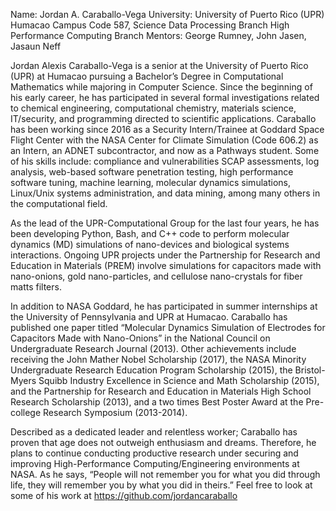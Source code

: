 Name: Jordan A. Caraballo-Vega
University: University of Puerto Rico (UPR) Humacao Campus
Code 587, Science Data Processing Branch
High Performance Computing Branch
Mentors: George Rumney, John Jasen, Jasaun Neff

Jordan Alexis Caraballo-Vega is a senior at the University of Puerto Rico (UPR) at Humacao pursuing a Bachelor’s Degree in Computational Mathematics while majoring in Computer Science. Since the beginning of his early career, he has participated in several formal investigations related to chemical engineering, computational chemistry, materials science, IT/security, and programming directed to scientific applications. 
Caraballo has been working since 2016 as a Security Intern/Trainee at Goddard Space Flight Center with the NASA Center for Climate Simulation (Code 606.2) as an Intern, an ADNET subcontractor, and now as a Pathways student. Some of his skills include: compliance and vulnerabilities SCAP assessments, log analysis, web-based software penetration testing, high performance software tuning, machine learning, molecular dynamics simulations, Linux/Unix systems administration, and data mining, among many others in the computational field. 

As the lead of the UPR-Computational Group for the last four years, he has been developing Python, Bash, and C++ code to perform molecular dynamics (MD) simulations of nano-devices and biological systems interactions. Ongoing UPR projects under the Partnership for Research and Education in Materials (PREM) involve simulations for capacitors made with nano-onions, gold nano-particles, and cellulose nano-crystals for fiber matts filters. 

In addition to NASA Goddard, he has participated in summer internships at the University of Pennsylvania and UPR at Humacao. Caraballo has published one paper titled “Molecular Dynamics Simulation of Electrodes for Capacitors Made with Nano-Onions” in the National Council on Undergraduate Research Journal (2013). Other achievements include receiving the John Mather Nobel Scholarship (2017), the NASA Minority Undergraduate Research Education Program Scholarship (2015), the Bristol-Myers Squibb Industry Excellence in Science and Math Scholarship (2015), and the Partnership for Research and Education in Materials High School Research Scholarship (2013), and a two times Best Poster Award at the Pre-college Research Symposium (2013-2014).

Described as a dedicated leader and relentless worker; Caraballo has proven that age does not outweigh enthusiasm and dreams. Therefore, he plans to continue conducting productive research under securing and improving High-Performance Computing/Engineering environments at NASA. As he says, “People will not remember you for what you did through life, they will remember you by what you did in theirs.”
Feel free to look at some of his work at https://github.com/jordancaraballo
